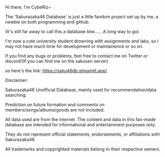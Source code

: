 Hi there, I'm CybeRiz~

The 'Sakurazaka46 Database' is just a little fandom project set up by me, a newbie on both programming and github.

(It's still far away to call this a database btw...... A long way to go)

I'm now a cute university student drowning with assignments and labs, so I may not have much time for development or maintainence or so on.

If you find any bugs or problems, feel free to contact me on Twitter or discord!(If you can find me on the sakusen server)


so here's the link:
https://saku46db.streamlit.app/


Disclaimer:

Sakurazaka46 Unofficial Database, mainly used for recommendation/data searching. 

Prediction on future formation and comments on members/songs/albums/goods are not included.


All data used are from the internet. The content and data in this fan-made database are intended for informational and entertainment purposes only.

They do not represent official statements, endorsements, or affiliations with Sakurazaka46.


All trademarks and copyrighted materials belong to their respective owners.

